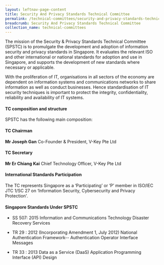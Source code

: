 ```yaml
---
layout: leftnav-page-content
title: Security And Privacy Standards Technical Committee
permalink: /technical-committees/security-and-privacy-standards-technical-committee/
breadcrumb: Security And Privacy Standards Technical Committee
collection_name: technical-committees
---
```

The mission of the Security & Privacy Standards Technical Committee (SPSTC) is to promulgate the development and adoption of information security and privacy standards in Singapore. It evaluates the relevant ISO and other international or national standards for adoption and use in Singapore, and supports the development of new standards where necessary or applicable.

With the proliferation of IT, organisations in all sectors of the economy are dependent on information systems and communications networks to share information as well as conduct businesses. Hence standardisation of IT security techniques is important to protect the integrity, confidentiality, reliability and availability of IT systems.

#### TC composition and structure ####
SPSTC has the following main composition:

#### TC Chairman ####

**Mr Joseph Gan**
Co-Founder & President, V-Key Pte Ltd

#### TC Secretary ####

**Mr Er Chiang Kai**
Chief Technology Officer, V-Key Pte Ltd

#### International Standards Participation ####

The TC represents Singapore as a ‘Participating’ or ‘P’ member in ISO/IEC JTC 1/SC 27 on ‘Information Security, Cybersecurity and Privacy Protection'.

#### Singapore Standards Under SPSTC ####

* SS 507: 2015 Information and Communications Technology Disaster Recovery Services

* TR 29 : 2012 (Incorporating Amendment 1, July 2012) National Authentication Framework-- Authentication Operator Interface Messages

* TR 33 : 2013	Data as a Service (DaaS) Application Programming Interface (API) Design
